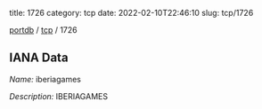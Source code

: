 title: 1726
category: tcp
date: 2022-02-10T22:46:10
slug: tcp/1726

[portdb](/) / [tcp](/category/tcp.html) / 1726


## IANA Data

_Name:_ iberiagames

_Description:_ IBERIAGAMES

